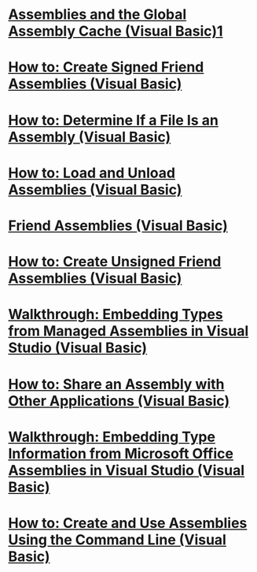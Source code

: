 # [Assemblies and the Global Assembly Cache (Visual Basic)1](index.md)
# [How to: Create Signed Friend Assemblies (Visual Basic)](how-to-create-signed-friend-assemblies.md)
# [How to: Determine If a File Is an Assembly (Visual Basic)](how-to-determine-if-a-file-is-an-assembly.md)
# [How to: Load and Unload Assemblies (Visual Basic)](how-to-load-and-unload-assemblies.md)
# [Friend Assemblies (Visual Basic)](friend-assemblies.md)
# [How to: Create Unsigned Friend Assemblies (Visual Basic)](how-to-create-unsigned-friend-assemblies.md)
# [Walkthrough: Embedding Types from Managed Assemblies in Visual Studio (Visual Basic)](walkthrough-embedding-types-from-managed-assemblies-in-vs.md)
# [How to: Share an Assembly with Other Applications (Visual Basic)](how-to-share-an-assembly-with-other-applications.md)
# [Walkthrough: Embedding Type Information from Microsoft Office Assemblies in Visual Studio (Visual Basic)](walkthrough-embedding-type-information-from-microsoft-office-assemblies-in-vs.md)
# [How to: Create and Use Assemblies Using the Command Line (Visual Basic)](how-to-create-and-use-assemblies-using-the-command-line.md)
